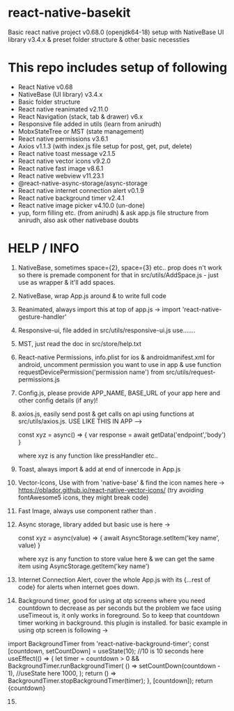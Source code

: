 # react-native-basekit

Basic react native project v0.68.0 (openjdk64-18) setup with NativeBase UI library v3.4.x &amp; preset folder structure &amp; other basic necessties

# This repo includes setup of following

- React Native v0.68
- NativeBase (UI library) v3.4.x
- Basic folder structure
- React native reanimated v2.11.0
- React Navigation (stack, tab & drawer) v6.x
- Responsive file added in utils (learn from anirudh)
- MobxStateTree or MST (state management)
- React native permissions v3.6.1
- Axios v1.1.3 (with index.js file setup for post, get, put, delete)
- React native toast message v2.1.5
- React native vector icons v9.2.0
- React native fast image v8.6.1
- React native webview v11.23.1
- @react-native-async-storage/async-storage
- React native internet connection alert v0.1.9
- React native background timer v2.4.1
- React native image picker v4.10.0 (un-done)
- yup, form filling etc. (from anirudh) & ask app.js file structure from anirudh, also ask other nativebase doubts

# HELP / INFO

1. NativeBase, sometimes space={2}, space={3} etc.. prop does n't work so there is premade component for that <AddSpace> in src/utils/AddSpace.js - just use as wrapper & it'll add spaces.

2. NativeBase, wrap App.js around <NativeBaseProvider> & to write full code

3. Reanimated, always import this at top of app.js -> import 'react-native-gesture-handler'

4. Responsive-ui, file added in src/utils/responsive-ui.js use.......

5. MST, just read the doc in src/store/help.txt

6. React-native Permissions, info.plist for ios & androidmanifest.xml for android, uncomment permission you want to use in app & use function
   requestDevicePermission('permission name') from src/utils/request-permissions.js

7. Config.js, please provide APP_NAME, BASE_URL of your app here and other config details (if any)!

8. axios.js, easily send post & get calls on api using functions at src/utils/axios.js. USE LIKE THIS IN APP -->

   const xyz = async() => {
   var response = await getData('endpoint','body')
   }

   where xyz is any function like pressHandler etc..

9. Toast, always import & add <Toast /> at end of innercode in App.js

10. Vector-Icons, Use with <Icon /> from 'native-base' & find the icon names here -> https://oblador.github.io/react-native-vector-icons/ (try avoiding fontAwesome5 icons, they might break code)

11. Fast Image, always use <FastImage /> component rather than <Image>.

12. Async storage, library added but basic use is here ->

    const xyz = async(value) => {
    await AsyncStorage.setItem('key name', value)
    }

    where xyz is any function to store value here & we can get the same item using AsyncStorage.getItem('key name')

13. Internet Connection Alert, cover the whole App.js with its <InternetConnectionAlert>{...rest of code}</InternetConnectionAlert> for alerts when internet goes down.

14. Background timer, good for using at otp screens where you need countdown to decrease as per seconds but the problem we face using useTimeout is, it only works in foreground. So to keep that countdown timer working in background. this plugin is installed. for basic example in using otp screen is following ->

 import BackgroundTimer from 'react-native-background-timer';
  const [countdown, setCountDown] = useState(10); //10 is 10 seconds here
  useEffect(() => {
    let timer =
      countdown > 0 &&
      BackgroundTimer.runBackgroundTimer(
        () => setCountDown(countdown - 1), //useState here
        1000,
      );
    return () => BackgroundTimer.stopBackgroundTimer(timer);
  }, [countdown]);
  return <Text>{countdown}</Text>

15. 
